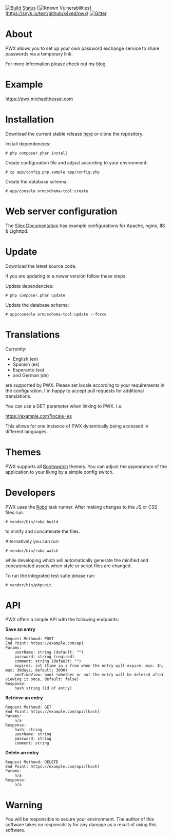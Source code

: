 [![Build Status](https://travis-ci.org/MichaelThessel/pwx.svg)](https://travis-ci.org/MichaelThessel/pwx)
[![Known Vulnerabilities](https://snyk.io/test/github/k4ved/pwx/badge.svg)]
(https://snyk.io/test/github/k4ved/pwx)
[![Gitter](https://badges.gitter.im/Join%20Chat.svg)](https://gitter.im/MichaelThessel/pwx?utm_source=badge&utm_medium=badge&utm_campaign=pr-badge)

About
=====

PWX allows you to set up your own password exchange service to share passwords
via a temporary link.

For more information please check out my [blog](http://michaelthessel.com/tag/pwx/)

Example
============

https://pwx.michaelthessel.com

Installation
============

Download the current stable release [here](https://github.com/MichaelThessel/pwx/archive/v1.0.zip) or clone the repository.

Install dependencies:
```
# php composer.phar install
```

Create configuration file and adjust according to your environment:
```
# cp app/config.php.sample app/config.php
```

Create the database schema:
```
# app/console orm:schema-tool:create
```
Web server configuration
========================

The [Silex Documentation](http://silex.sensiolabs.org/doc/web_servers.html) has example configurations for Apache, nginx, IIS & Lighttpd.

Update
======

Download the latest source code.

If you are updating to a newer version follow these steps.

Update dependencies:
```
# php composer.phar update
```

Update the database schema:
```
# app/console orm:schema-tool:update --force
```

Translations
============

Currently:

 * English (en)
 * Spanish (es)
 * Esperanto (eo)
 * and German (de)

are supported by PWX. Please set locale according to your requirements in the
configuration. I'm happy to accept pull requests for additional translations.

You can use a GET parameter when linking to PWX. I.e.

https://example.com?locale=es

This allows for one instance of PWX dynamically being accessed in different
languages.

Themes
======

PWX supports all [Bootswatch](https://bootswatch.com/) themes. You can adjust
the appearance of the application to your liking by a simple config switch.

Developers
==========

PWX uses the [Robo](http://robo.li) task runner. After making changes to the JS
or CSS files run:

```
# vendor/bin/robo build
```

to minify and concatenate the files.

Alternatively you can run:

```
# vendor/bin/robo watch
```

while developing which will automatically generate the minified and
concatenated assets when style or script files are changed.

To run the integrated test suite please run:
```
# vendor/bin/phpunit
```
API
===

PWX offers a simple API with the following endpoints:

**Save an entry**

```
Request Methoud: POST
End Point: https://example.com/api
Params:
    userName: string (default: "")
    password: string (reqired)
    comment: string (default: "")
    expires: int (time in s from when the entry will expire, min: 1h, max: 30days, default: 3600)
    oneTimeView: bool (whether or not the entry will be deleted after viewing it once, default: false)
Response:
    hash string (id of entry)
```

**Retrieve an entry**

```
Request Methoud: GET
End Point: https://example.com/api/[hash]
Params:
    n/a
Response:
    hash: string
    userName: string
    password: string
    comment: string
```

**Delete an entry**

```
Request Methoud: DELETE
End Point: https://example.com/api/[hash]
Params:
    n/a
Response:
    n/a
```

Warning
=======

You will be responsible to secure your environment. The author of this software
takes no responsiblity for any damage as a result of using this software.
